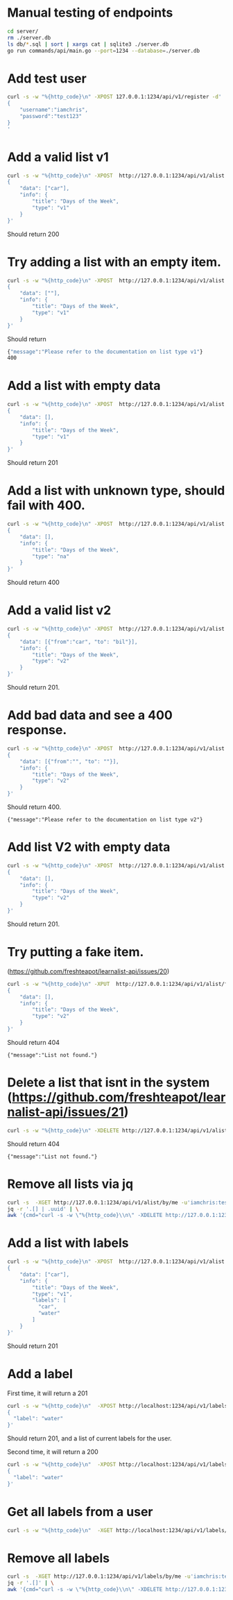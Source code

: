# Manual testing of endpoints

```sh
cd server/
rm ./server.db
ls db/*.sql | sort | xargs cat | sqlite3 ./server.db
go run commands/api/main.go --port=1234 --database=./server.db
```

# Add test user
```sh
curl -s -w "%{http_code}\n" -XPOST 127.0.0.1:1234/api/v1/register -d'
{
    "username":"iamchris",
    "password":"test123"
}
'
```

# Add a valid list v1
```sh
curl -s -w "%{http_code}\n" -XPOST  http://127.0.0.1:1234/api/v1/alist -u'iamchris:test123' -d'
{
    "data": ["car"],
    "info": {
        "title": "Days of the Week",
        "type": "v1"
    }
}'
```
Should return 200


# Try adding a list with an empty item.
```sh
curl -s -w "%{http_code}\n" -XPOST  http://127.0.0.1:1234/api/v1/alist -u'iamchris:test123' -d'
{
    "data": [""],
    "info": {
        "title": "Days of the Week",
        "type": "v1"
    }
}'
```
Should return
```sh
{"message":"Please refer to the documentation on list type v1"}
400
```

# Add a list with empty data
```sh
curl -s -w "%{http_code}\n" -XPOST  http://127.0.0.1:1234/api/v1/alist -u'iamchris:test123' -d'
{
    "data": [],
    "info": {
        "title": "Days of the Week",
        "type": "v1"
    }
}'
```
Should return 201


# Add a list with unknown type, should fail with 400.
```sh
curl -s -w "%{http_code}\n" -XPOST  http://127.0.0.1:1234/api/v1/alist -u'iamchris:test123' -d'
{
    "data": [],
    "info": {
        "title": "Days of the Week",
        "type": "na"
    }
}'
```
Should return 400


# Add a valid list v2
```sh
curl -s -w "%{http_code}\n" -XPOST  http://127.0.0.1:1234/api/v1/alist -u'iamchris:test123' -d'
{
    "data": [{"from":"car", "to": "bil"}],
    "info": {
        "title": "Days of the Week",
        "type": "v2"
    }
}'
```
Should return 201.


# Add bad data and see a 400 response.
```sh
curl -s -w "%{http_code}\n" -XPOST  http://127.0.0.1:1234/api/v1/alist -u'iamchris:test123' -d'
{
    "data": [{"from":"", "to": ""}],
    "info": {
        "title": "Days of the Week",
        "type": "v2"
    }
}'
```
Should return 400.
```
{"message":"Please refer to the documentation on list type v2"}
```


# Add list V2 with empty data
```sh
curl -s -w "%{http_code}\n" -XPOST  http://127.0.0.1:1234/api/v1/alist -u'iamchris:test123' -d'
{
    "data": [],
    "info": {
        "title": "Days of the Week",
        "type": "v2"
    }
}'
```
Should return 201.

# Try putting a fake item.
(https://github.com/freshteapot/learnalist-api/issues/20)
```sh
curl -s -w "%{http_code}\n" -XPUT  http://127.0.0.1:1234/api/v1/alist/fakeuuid123 -u'iamchris:test123' -d'
{
    "data": [],
    "info": {
        "title": "Days of the Week",
        "type": "v2"
    }
}'
```
Should return 404
```
{"message":"List not found."}
```

# Delete a list that isnt in the system (https://github.com/freshteapot/learnalist-api/issues/21)
```sh
curl -s -w "%{http_code}\n" -XDELETE http://127.0.0.1:1234/api/v1/alist/fakeuuid123 -u'iamchris:test123'
```
Should return 404
```
{"message":"List not found."}
```

# Remove all lists via jq
```sh
curl -s  -XGET http://127.0.0.1:1234/api/v1/alist/by/me -u'iamchris:test123' | \
jq -r '.[] | .uuid' | \
awk '{cmd="curl -s -w \"%{http_code}\\n\" -XDELETE http://127.0.0.1:1234/api/v1/alist/"$1" -u'iamchris:test123'";print(cmd);system(cmd)}'
```

# Add a list with labels
```sh
curl -s -w "%{http_code}\n" -XPOST  http://127.0.0.1:1234/api/v1/alist -u'iamchris:test123' -d'
{
    "data": ["car"],
    "info": {
        "title": "Days of the Week",
        "type": "v1",
        "labels": [
          "car",
          "water"
        ]
    }
}'
```
Should return 201


# Add a label
First time, it will return a 201
```sh
curl -s -w "%{http_code}\n"  -XPOST http://localhost:1234/api/v1/labels -uiamchris:test123 -d'
{
  "label": "water"
}'
```
Should return 201, and a list of current labels for the user.


Second time, it will return a 200
```sh
curl -s -w "%{http_code}\n"  -XPOST http://localhost:1234/api/v1/labels -uiamchris:test123 -d'
{
  "label": "water"
}'
```

# Get all labels from a user
```sh
curl -s -w "%{http_code}\n"  -XGET http://localhost:1234/api/v1/labels/by/me -u'iamchris:test123'
```

# Remove all labels
```sh
curl -s  -XGET http://127.0.0.1:1234/api/v1/labels/by/me -u'iamchris:test123' | \
jq -r '.[]' | \
awk '{cmd="curl -s -w \"%{http_code}\\n\" -XDELETE http://127.0.0.1:1234/api/v1/labels/"$1" -u'iamchris:test123'";print(cmd);system(cmd)}'
```
